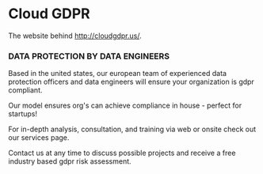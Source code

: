 # Cloud GDPR

The website behind http://cloudgdpr.us/.

### DATA PROTECTION BY DATA ENGINEERS

Based in the united states, our european team of experienced data protection officers and data engineers will ensure your organization is gdpr compliant.

Our model ensures org's can achieve compliance in house - perfect for startups!

For in-depth analysis, consultation, and training via web or onsite check out our services page.

Contact us at any time to discuss possible projects and receive a free industry based gdpr risk assessment.
